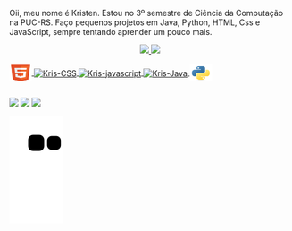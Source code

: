 Oii, meu nome é Kristen. Estou no 3º semestre de Ciência da Computação na PUC-RS. Faço pequenos projetos em Java, Python, HTML, Css e JavaScript, sempre tentando aprender um pouco mais.

<div align="center">
  <a href="https://github.com/kristenarguello">
  <img height="160em" src="https://github-readme-stats.vercel.app/api?username=kristenarguello&show_icons=true&theme=dark&include_all_commits=true&count_private=true"/>
  <img height="160em" src="https://github-readme-stats.vercel.app/api/top-langs/?username=kristenarguello&layout=compact&langs_count=7&theme=dark"/>
</div>
  
<div style="display: inline_block"><br>
  <img align="center" alt="Kris-HTML" height="30" width="40" src="https://raw.githubusercontent.com/devicons/devicon/master/icons/html5/html5-original.svg">
  <img align="center" alt="Kris-CSS" height="30" width="40" src="https://cdn-icons-png.flaticon.com/512/732/732190.png">
  <img align="center" alt="Kris-javascript" height="30" width="40" src="https://cdn-icons-png.flaticon.com/512/5968/5968292.png">
  <img align="center" alt="Kris-Java" height="30" width="40" src="https://cdn.jsdelivr.net/gh/devicons/devicon/icons/java/java-plain.svg">
  <img align="center" alt="Kris-Python" height="30" width="40" src="https://raw.githubusercontent.com/devicons/devicon/master/icons/python/python-original.svg">
</div>
  
  ##

<div> 
  <a href="https://instagram.com/kristen_arguello" target="_blank"><img src="https://img.shields.io/badge/-Instagram-%23E4405F?style=for-the-badge&logo=instagram&logoColor=white" target="_blank"></a>
 <a href="https://discordapp.com/users/kristen#8809" target="_blank"><img src="https://img.shields.io/badge/Discord-7289DA?style=for-the-badge&logo=discord&logoColor=white" target="_blank"></a> 
  <a href = "mailto:kristenarguello20@gmail.com"><img src="https://img.shields.io/badge/-Gmail-%23333?style=for-the-badge&logo=gmail&logoColor=white" target="_blank"></a>
 
  
  ![Snake animation](https://github.com/kristenarguello/kristenarguello/blob/output/github-contribution-grid-snake.svg)
 
</div>
 
